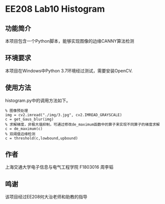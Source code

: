 # EE208 Lab10 Histogram

## 功能简介

本项目包含一个Python脚本，能够实现图像的边缘CANNY算法检测

## 环境要求

本项目在Windows中Python 3.7环境经过测试，需要安装OpenCV.

## 使用方法

histogram.py中的调用方法如下。

    % 图像预处理
	img = cv2.imread("./img/3.jpg", cv2.IMREAD_GRAYSCALE)
	c = get_Gaus_blur(img)
	% 求解梯度，非极大值抑制，可通过修改de_maximum函数中的算子来实现不同算子的梯度求解
	c = de_maximum(c)
	% 双阈值边缘检测
	c = threshold(c,lowbound,upbound)

## 作者
上海交通大学电子信息与电气工程学院 F1803016 周李韬

## 鸣谢
该项目经过EE208何大治老师和助教的指导